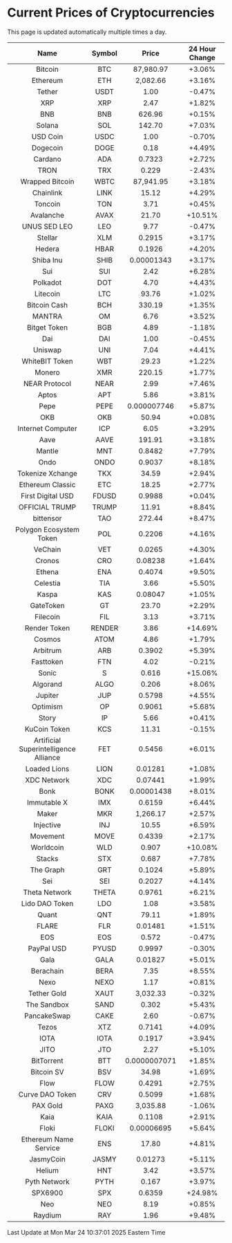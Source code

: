 # Current Prices of Cryptocurrencies
This page is updated automatically multiple times a day.

| Name | Symbol | Price | 24 Hour Change |
| :---: |:---:| :---: | :---: |
| Bitcoin | BTC | 87,980.97 | +3.06% |
| Ethereum | ETH | 2,082.66 | +3.16% |
| Tether | USDT | 1.00 | -0.47% |
| XRP | XRP | 2.47 | +1.82% |
| BNB | BNB | 626.96 | +0.15% |
| Solana | SOL | 142.70 | +7.03% |
| USD Coin | USDC | 1.00 | -0.70% |
| Dogecoin | DOGE | 0.18 | +4.49% |
| Cardano | ADA | 0.7323 | +2.72% |
| TRON | TRX | 0.229 | -2.43% |
| Wrapped Bitcoin | WBTC | 87,941.95 | +3.18% |
| Chainlink | LINK | 15.12 | +4.29% |
| Toncoin | TON | 3.71 | +0.45% |
| Avalanche | AVAX | 21.70 | +10.51% |
| UNUS SED LEO | LEO | 9.77 | -0.47% |
| Stellar | XLM | 0.2915 | +3.17% |
| Hedera | HBAR | 0.1926 | +4.20% |
| Shiba Inu | SHIB | 0.00001343 | +3.17% |
| Sui | SUI | 2.42 | +6.28% |
| Polkadot | DOT | 4.70 | +4.43% |
| Litecoin | LTC | 93.76 | +1.02% |
| Bitcoin Cash | BCH | 330.19 | +1.35% |
| MANTRA | OM | 6.76 | +3.52% |
| Bitget Token | BGB | 4.89 | -1.18% |
| Dai | DAI | 1.00 | -0.45% |
| Uniswap | UNI | 7.04 | +4.41% |
| WhiteBIT Token | WBT | 29.23 | +1.22% |
| Monero | XMR | 220.15 | +1.77% |
| NEAR Protocol | NEAR | 2.99 | +7.46% |
| Aptos | APT | 5.86 | +3.81% |
| Pepe | PEPE | 0.000007746 | +5.87% |
| OKB | OKB | 50.94 | +0.08% |
| Internet Computer | ICP | 6.05 | +3.29% |
| Aave | AAVE | 191.91 | +3.18% |
| Mantle | MNT | 0.8482 | +7.79% |
| Ondo | ONDO | 0.9037 | +8.18% |
| Tokenize Xchange | TKX | 34.59 | +2.94% |
| Ethereum Classic | ETC | 18.25 | +2.77% |
| First Digital USD | FDUSD | 0.9988 | +0.04% |
| OFFICIAL TRUMP | TRUMP | 11.91 | +8.84% |
| bittensor | TAO | 272.44 | +8.47% |
| Polygon Ecosystem Token | POL | 0.2206 | +4.16% |
| VeChain | VET | 0.0265 | +4.30% |
| Cronos | CRO | 0.08238 | +1.64% |
| Ethena | ENA | 0.4074 | +9.50% |
| Celestia | TIA | 3.66 | +5.50% |
| Kaspa | KAS | 0.08047 | +1.05% |
| GateToken | GT | 23.70 | +2.29% |
| Filecoin | FIL | 3.13 | +3.71% |
| Render Token | RENDER | 3.86 | +14.69% |
| Cosmos | ATOM | 4.86 | +1.79% |
| Arbitrum | ARB | 0.3902 | +5.39% |
| Fasttoken | FTN | 4.02 | -0.21% |
| Sonic | S | 0.616 | +15.06% |
| Algorand | ALGO | 0.206 | +8.06% |
| Jupiter | JUP | 0.5798 | +4.55% |
| Optimism | OP | 0.9061 | +5.68% |
| Story | IP | 5.66 | +0.41% |
| KuCoin Token | KCS | 11.31 | -0.15% |
| Artificial Superintelligence Alliance | FET | 0.5456 | +6.01% |
| Loaded Lions | LION | 0.01281 | +1.08% |
| XDC Network | XDC | 0.07441 | +1.99% |
| Bonk | BONK | 0.00001438 | +8.01% |
| Immutable X | IMX | 0.6159 | +6.44% |
| Maker | MKR | 1,266.17 | +2.57% |
| Injective | INJ | 10.55 | +6.59% |
| Movement | MOVE | 0.4339 | +2.17% |
| Worldcoin | WLD | 0.907 | +10.08% |
| Stacks | STX | 0.687 | +7.78% |
| The Graph | GRT | 0.1024 | +5.89% |
| Sei | SEI | 0.2027 | +4.14% |
| Theta Network | THETA | 0.9761 | +6.21% |
| Lido DAO Token | LDO | 1.08 | +3.58% |
| Quant | QNT | 79.11 | +1.89% |
| FLARE | FLR | 0.01481 | +1.51% |
| EOS | EOS | 0.572 | -0.47% |
| PayPal USD | PYUSD | 0.9997 | -0.30% |
| Gala | GALA | 0.01827 | +5.01% |
| Berachain | BERA | 7.35 | +8.55% |
| Nexo | NEXO | 1.17 | +0.81% |
| Tether Gold | XAUT | 3,032.33 | -0.32% |
| The Sandbox | SAND | 0.302 | +5.43% |
| PancakeSwap | CAKE | 2.60 | -0.67% |
| Tezos | XTZ | 0.7141 | +4.09% |
| IOTA | IOTA | 0.1917 | +3.94% |
| JITO | JTO | 2.27 | +5.10% |
| BitTorrent | BTT | 0.0000007071 | +1.85% |
| Bitcoin SV | BSV | 34.98 | +1.69% |
| Flow | FLOW | 0.4291 | +2.75% |
| Curve DAO Token | CRV | 0.5099 | +1.68% |
| PAX Gold | PAXG | 3,035.88 | -1.06% |
| Kaia | KAIA | 0.1108 | +2.91% |
| Floki | FLOKI | 0.00006695 | +5.64% |
| Ethereum Name Service | ENS | 17.80 | +4.81% |
| JasmyCoin | JASMY | 0.01273 | +5.11% |
| Helium | HNT | 3.42 | +3.57% |
| Pyth Network | PYTH | 0.167 | +3.97% |
| SPX6900 | SPX | 0.6359 | +24.98% |
| Neo | NEO | 8.19 | +0.85% |
| Raydium | RAY | 1.96 | +9.48% |

Last Update at Mon Mar 24 10:37:01 2025 Eastern Time
